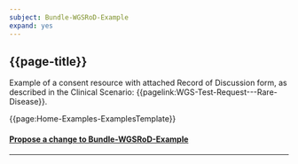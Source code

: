 ```yaml
---
subject: Bundle-WGSRoD-Example
expand: yes
---
```


## {{page-title}}

Example of a consent resource with attached Record of Discussion form, as described in the Clinical Scenario: {{pagelink:WGS-Test-Request---Rare-Disease}}.


{{page:Home-Examples-ExamplesTemplate}}


<div id="Feedback" class="tabcontent">
<h4><a href='https://simplifier.net/NHS-Digital-FHIR-Genomics-Implementation-Guide/Bundle-WGSRoD-Example/~issues?level=File' target="_blank">Propose a change to Bundle-WGSRoD-Example</a></h4>
</div>

---